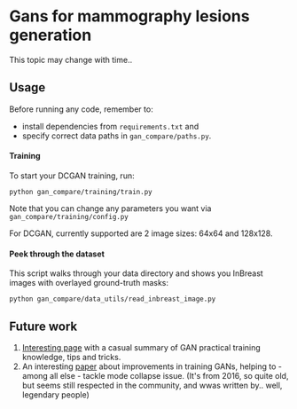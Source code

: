 # Gans for mammography lesions generation
This topic may change with time..
## Usage
Before running any code, remember to:
- install dependencies from `requirements.txt` and
- specify correct data paths in `gan_compare/paths.py`.
#### Training

To start your DCGAN training, run:
```
python gan_compare/training/train.py
```
Note that you can change any parameters you want via `gan_compare/training/config.py`

For DCGAN, currently supported are 2 image sizes: 64x64 and 128x128.

#### Peek through the dataset
This script walks through your data directory and shows you InBreast images with overlayed ground-truth masks:
```
python gan_compare/data_utils/read_inbreast_image.py
```

## Future work

1. [Interesting page](https://github.com/soumith/ganhacks) with a casual summary of GAN practical training knowledge, tips and tricks.
2. An interesting [paper](https://arxiv.org/pdf/1606.03498.pdf) about improvements in training GANs, helping to - among all else - tackle mode collapse issue. (It's from 2016, so quite old, but seems still respected in the community, and wwas written by.. well, legendary people)
